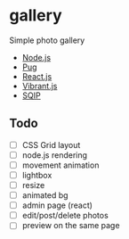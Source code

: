 # gallery
Simple photo gallery


* [Node.js](https://nodejs.org/)
* [Pug](https://pugjs.org/api/getting-started.html)
* [React.js](https://reactjs.org/)
* [Vibrant.js](https://jariz.github.io/vibrant.js/)
* [SQIP](https://github.com/technopagan/sqip)


## Todo
- [ ] CSS Grid layout
- [ ] node.js rendering
- [ ] movement animation
- [ ] lightbox
- [ ] resize
- [ ] animated bg
- [ ] admin page (react)
- [ ] edit/post/delete photos
- [ ] preview on the same page
